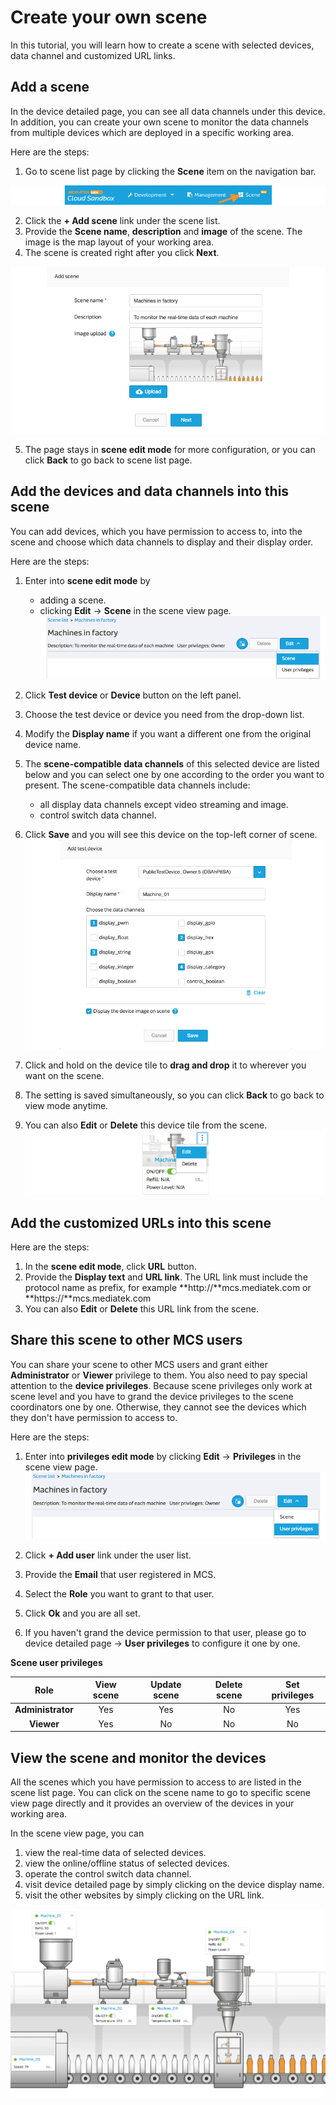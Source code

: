 # Create your own scene

In this tutorial, you will learn how to create a scene with selected devices, data channel and customized URL links. 

## Add a scene

In the device detailed page, you can see all data channels under this device. In addition, you can create your own scene to monitor the data channels from multiple devices which are deployed in a specific working area.

Here are the steps:

1. Go to scene list page by clicking the **Scene** item on the navigation bar.

![Scene on navigation header](../images/Scene/img_scene_01.png)

2. Click the **+ Add scene** link under the scene list. 
3. Provide the **Scene name**, **description** and **image** of the scene. The image is the map layout of your working area.
4. The scene is created right after you click **Next**.

![Scene on navigation header](../images/Scene/img_scene_02.png)

5. The page stays in **scene edit mode** for more configuration, or you can click **Back** to go back to scene list page.

## Add the devices and data channels into this scene

You can add devices, which you have permission to access to, into the scene and choose which data channels to display and their display order.

Here are the steps:

1. Enter into **scene edit mode** by

	* adding a scene.
	* clicking **Edit** -> **Scene** in the scene view page.
	![Scene on navigation header](../images/Scene/img_scene_04.png)

2. Click **Test device** or **Device** button on the left panel.
3. Choose the test device or device you need from the drop-down list.
4. Modify the **Display name** if you want a different one from the original device name. 
5. The **scene-compatible data channels** of this selected device are listed below and you can select one by one according to the order you want to present. The scene-compatible data channels include:

	* all display data channels except video streaming and image.
	* control switch data channel.

6. Click **Save** and you will see this device on the top-left corner of scene.
![Scene on navigation header](../images/Scene/img_scene_03.png)

7. Click and hold on the device tile to **drag and drop** it to wherever you want on the scene.
8. The setting is saved simultaneously, so you can click **Back** to go back to view mode anytime.
9. You can also **Edit** or **Delete** this device tile from the scene.
![Scene on navigation header](../images/Scene/img_scene_06.png)

## Add the customized URLs into this scene

Here are the steps:

1. In the **scene edit mode**, click **URL** button.
2. Provide the **Display text** and **URL link**. The URL link must include the protocol name as prefix, for example **http://**mcs.mediatek.com or **https://**mcs.mediatek.com
3. You can also **Edit** or **Delete** this URL link from the scene.

## Share this scene to other MCS users

You can share your scene to other MCS users and grant either **Administrator** or **Viewer** privilege to them. You also need to pay special attention to the **device privileges**. Because scene privileges only work at scene level and you have to grand the device privileges to the scene coordinators one by one. Otherwise, they cannot see the devices which they don't have permission to access to.

Here are the steps:

1. Enter into **privileges edit mode** by clicking **Edit** -> **Privileges** in the scene view page.
![Scene on navigation header](../images/Scene/img_scene_05.png)

2. Click **+ Add user** link under the user list. 
3. Provide the **Email** that user registered in MCS.
4. Select the **Role** you want to grant to that user.
5. Click **Ok** and you are all set.
6. If you haven't grand the device permission to that user, please go to device detailed page -> **User privileges** to configure it one by one.

**Scene user privileges**

| Role | View scene | Update scene | Delete scene| Set privileges |
|:---:|:---:|:---:|:---:|:---:|
|**Administrator**|Yes|Yes|No|Yes|
|**Viewer**|Yes|No|No|No|

## View the scene and monitor the devices 

All the scenes which you have permission to access to are listed in the scene list page. You can click on the scene name to go to specific scene view page directly and it provides an overview of the devices in your working area.

In the scene view page, you can

1. view the real-time data of selected devices.
2. view the online/offline status of selected devices.
3. operate the control switch data channel. 
4. visit device detailed page by simply clicking on the device display name.
5. visit the other websites by simply clicking on the URL link.

![Scene on navigation header](../images/Scene/img_scene_07.png)